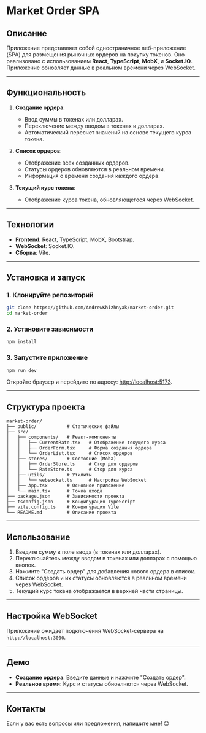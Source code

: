 # Market Order SPA

## **Описание**

Приложение представляет собой одностраничное веб-приложение (SPA) для размещения рыночных ордеров на покупку токенов. Оно реализовано с использованием **React**, **TypeScript**, **MobX**, и **Socket.IO**. Приложение обновляет данные в реальном времени через WebSocket.

---

## **Функциональность**

1. **Создание ордера**:

   - Ввод суммы в токенах или долларах.
   - Переключение между вводом в токенах и долларах.
   - Автоматический пересчет значений на основе текущего курса токена.

2. **Список ордеров**:

   - Отображение всех созданных ордеров.
   - Статусы ордеров обновляются в реальном времени.
   - Информация о времени создания каждого ордера.

3. **Текущий курс токена**:
   - Отображение курса токена, обновляющегося через WebSocket.

---

## **Технологии**

- **Frontend**: React, TypeScript, MobX, Bootstrap.
- **WebSocket**: Socket.IO.
- **Сборка**: Vite.

---

## **Установка и запуск**

### **1. Клонируйте репозиторий**

```bash
git clone https://github.com/AndrewKhizhnyak/market-order.git
cd market-order
```

### **2. Установите зависимости**

```bash
npm install
```

### **3. Запустите приложение**

```bash
npm run dev
```

Откройте браузер и перейдите по адресу: [http://localhost:5173](http://localhost:5173).

---

## **Структура проекта**

```plaintext
market-order/
├── public/           # Статические файлы
├── src/
│   ├── components/   # Реакт-компоненты
│   │   ├── CurrentRate.tsx   # Отображение текущего курса
│   │   ├── OrderForm.tsx     # Форма создания ордера
│   │   └── OrderList.tsx     # Список ордеров
│   ├── stores/       # Состояние (MobX)
│   │   ├── OrderStore.ts     # Стор для ордеров
│   │   └── RateStore.ts      # Стор для курса
│   ├── utils/        # Утилиты
│   │   └── websocket.ts      # Настройка WebSocket
│   ├── App.tsx       # Основное приложение
│   └── main.tsx      # Точка входа
├── package.json      # Зависимости проекта
├── tsconfig.json     # Конфигурация TypeScript
├── vite.config.ts    # Конфигурация Vite
└── README.md         # Описание проекта
```

---

## **Использование**

1. Введите сумму в поле ввода (в токенах или долларах).
2. Переключайтесь между вводом в токенах или долларах с помощью кнопок.
3. Нажмите "Создать ордер" для добавления нового ордера в список.
4. Список ордеров и их статусы обновляются в реальном времени через WebSocket.
5. Текущий курс токена отображается в верхней части страницы.

---

## **Настройка WebSocket**

Приложение ожидает подключения WebSocket-сервера на `http://localhost:3000`.

---

## **Демо**

- **Создание ордера**: Введите данные и нажмите "Создать ордер".
- **Реальное время**: Курс и статусы обновляются через WebSocket.

---

## **Контакты**

Если у вас есть вопросы или предложения, напишите мне! 😊
